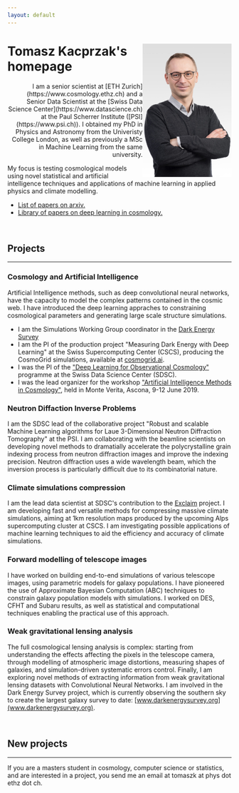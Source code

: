 ```yaml
---
layout: default
---
```


<div class="lead pretty-links" align="left">
  

<img style="float:right" width="200" src="assets/img/Kacprzak_Tomasz-684x1024.jpg" /> 

# **Tomasz Kacprzak's homepage**


<div style="text-align: right"> I am a senior scientist at [ETH Zurich](https://www.cosmology.ethz.ch) and a Senior Data Scientist at the [Swiss Data Science Center](https://www.datascience.ch) at the Paul Scherrer Institute ([PSI](https://www.psi.ch)). I obtained my PhD in Physics and Astronomy from the Univeristy College London, as well as previously a MSc in Machine Learning from the same university.
</div>

My focus is testing cosmological models using novel statistical and artificial intelligence techniques and applications of machine learning in applied physics and climate modelling.

   *   [List of papers on arxiv.](https://arxiv.org/find/astro-ph/1/au:+Kacprzak_T/0/1/0/all/0/1)
   *   [Library of papers on deep learning in cosmology.](https://ui.adsabs.harvard.edu//#user/libraries/Tm731Ip0TkqWf9jLr5bMpA)


<br>


## Projects
-----------------------------


### Cosmology and Artificial Intelligence
Artificial Intelligence methods, such as deep convolutional neural networks, have the capacity to model the complex patterns contained in the cosmic web.
I have introduced the deep learning appraches to constraining cosmological parameters and generating large scale structure simulations.
 * I am the Simulations Working Group coordinator in the [Dark Energy Survey](https://www.darkenergysurvey.org)
 * I am the PI of the production project "Measuring Dark Energy with Deep Learning" at the Swiss Supercomputing Center (CSCS), producing the CosmoGrid simulations, available at [cosmogrid.ai](www.cosmogrid.ai).
 * I was the PI of the ["Deep Learning for Observational Cosmology"](https://datascience.ch/project/deep-learning-for-observational-cosmology-dloc/) programme at the Swiss Data Science Center (SDSC).
 * I was the lead organizer for the workshop ["Artificial Intelligence Methods in Cosmology"](https://sites.google.com/site/aicosmo2019/), held in Monte Verita, Ascona, 9-12 June 2019.

### Neutron Diffaction Inverse Problems

I am the SDSC lead of the collaborative project "Robust and scalable Machine Learning algorithms for Laue 3-Dimensional Neutron Diffraction Tomography" at the PSI. I am collaborating with the beamline scientists on developing novel methods to dramatially accelerate the polycrystalline grain indexing process from neutron diffraction images and improve the indexing precision. Neutron diffraction uses a wide wavelength beam, which the inversion process is particularly difficult due to its combinatorial nature.

### Climate simulations compression

I am the lead data scientist at SDSC's contribution to the [Exclaim](https://exclaim.ethz.ch/) project. I am developing fast and versatile methods for compressing massive climate simulations, aiming at 1km resolution maps produced by the upcoming Alps supercomputing cluster at CSCS. I am investigating possible applications of machine learning techniques to aid the efficiency and accuracy of climate simulations.
  
### Forward modelling of telescope images

I have worked on building end-to-end simulations of various telescope images, using parametric models for galaxy populations.
I have pioneered the use of Approximate Bayesian Computation (ABC) techniques to constrain galaxy population models with simulations.
I worked on DES, CFHT and Subaru results, as well as statistical and computational techniques enabling the practical use of this approach.

### Weak gravitational lensing analysis

The full cosmological lensing analysis is complex: starting from understanding the effects affecting the pixels in the telescope camera, through modelling of atmospheric image distortions, measuring shapes of galaxies, and simulation-driven systematic errors control. Finally, I am exploring novel methods of extracting information from weak gravitational lensing datasets with Convolutional Neural Networks.
I am involved in the Dark Energy Survey project, which is currently observing the southern sky to create the largest galaxy survey to date: [www.darkenergysurvey.org](www.darkenergysurvey.org).


<br>


## New projects
-------------------------------------


If you are a masters student in cosmology, computer science or statistics, and are interested in a project, you send me an email at tomaszk at phys dot ethz dot ch.




<br>




<!--   Hi! this is just a sample **intro text**. You would normally put your [full name](about/) here and say something *smart* about yourself. -->

<!--  This could also be the good place to say were you are coming from, what you [do for a living](work/) and maybe what you are [interested in](projects/). You might also be [writing](articles/) about stuff. -->

<!--  But after all this is your site and I'm just a **placeholder text** so what would i know about some *home page content*. -->
</div>

